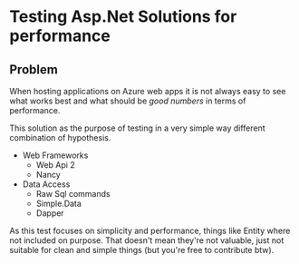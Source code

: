 ﻿# Testing Asp.Net Solutions for performance

## Problem

When hosting applications on Azure web apps it is not 
always easy to see what works best and what 
should be _good numbers_ in terms of performance.

This solution as the purpose of testing in a very simple
way different combination of hypothesis.

* Web Frameworks
    * Web Api 2
    * Nancy
* Data Access
    * Raw Sql commands
    * Simple.Data
    * Dapper

As this test focuses on simplicity and performance, things like Entity where
not included on purpose. That doesn't mean they're not valuable, just not suitable
for clean and simple things (but you're free to contribute btw).

